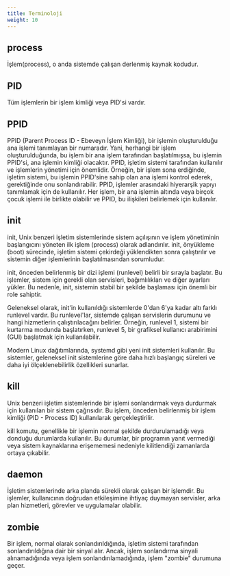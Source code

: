 ```yaml
---
title: Terminoloji
weight: 10
---
```


## process
İşlem(process), o anda sistemde çalışan derlenmiş kaynak kodudur.

## PID
Tüm işlemlerin bir işlem kimliği veya PID'si vardır.

## PPID

PPID (Parent Process ID - Ebeveyn İşlem Kimliği), bir işlemin oluşturulduğu ana işlemi tanımlayan bir numaradır. Yani, herhangi bir işlem oluşturulduğunda, bu işlem bir ana işlem tarafından başlatılmışsa, bu işlemin PPID'si, ana işlemin kimliği olacaktır. PPID, işletim sistemi tarafından kullanılır ve işlemlerin yönetimi için önemlidir. Örneğin, bir işlem sona erdiğinde, işletim sistemi, bu işlemin PPID'sine sahip olan ana işlemi kontrol ederek, gerektiğinde onu sonlandırabilir. PPID, işlemler arasındaki hiyerarşik yapıyı tanımlamak için de kullanılır. Her işlem, bir ana işlemin altında veya birçok çocuk işlemi ile birlikte olabilir ve PPID, bu ilişkileri belirlemek için kullanılır.

## init

init, Unix benzeri işletim sistemlerinde sistem açılışının ve işlem yönetiminin başlangıcını yöneten ilk işlem (process) olarak adlandırılır. init, önyükleme (boot) sürecinde, işletim sistemi çekirdeği yüklendikten sonra çalıştırılır ve sistemin diğer işlemlerinin başlatılmasından sorumludur.

init, önceden belirlenmiş bir dizi işlemi (runlevel) belirli bir sırayla başlatır. Bu işlemler, sistem için gerekli olan servisleri, bağımlılıkları ve diğer ayarları yükler. Bu nedenle, init, sistemin stabil bir şekilde başlaması için önemli bir role sahiptir.

Geleneksel olarak, init'in kullanıldığı sistemlerde 0'dan 6'ya kadar altı farklı runlevel vardır. Bu runlevel'lar, sistemde çalışan servislerin durumunu ve hangi hizmetlerin çalıştırılacağını belirler. Örneğin, runlevel 1, sistemi bir kurtarma modunda başlatırken, runlevel 5, bir grafiksel kullanıcı arabirimini (GUI) başlatmak için kullanılabilir.

Modern Linux dağıtımlarında, systemd gibi yeni init sistemleri kullanılır. Bu sistemler, geleneksel init sistemlerine göre daha hızlı başlangıç süreleri ve daha iyi ölçeklenebilirlik özellikleri sunarlar.

## kill

Unix benzeri işletim sistemlerinde bir işlemi sonlandırmak veya durdurmak için kullanılan bir sistem çağrısıdır. Bu işlem, önceden belirlenmiş bir işlem kimliği (PID - Process ID) kullanılarak gerçekleştirilir.

kill komutu, genellikle bir işlemin normal şekilde durdurulamadığı veya donduğu durumlarda kullanılır. Bu durumlar, bir programın yanıt vermediği veya sistem kaynaklarına erişememesi nedeniyle kilitlendiği zamanlarda ortaya çıkabilir. 

## daemon

İşletim sistemlerinde arka planda sürekli olarak çalışan bir işlemdir. Bu işlemler, kullanıcının doğrudan etkileşimine ihtiyaç duymayan servisler, arka plan hizmetleri, görevler ve uygulamalar olabilir.

## zombie

Bir işlem, normal olarak sonlandırıldığında, işletim sistemi tarafından sonlandırıldığına dair bir sinyal alır. Ancak, işlem sonlandırma sinyali alınamadığında veya işlem sonlandırılamadığında, işlem "zombie" durumuna geçer.

